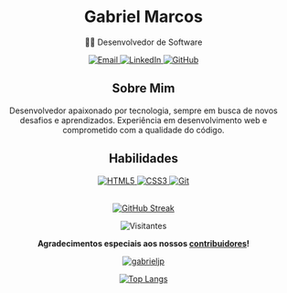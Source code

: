 <!-- Perfil GitHub Simples -->
<div align="center"><!-- criando uma div (divisao ou bloco) e pedindo pra alinhar o conteúdo ao centro -->
  <h1>Gabriel Marcos</h1><!-- definindo o titulo da minha página -->
  <p>👨‍💻 Desenvolvedor de Software</p><!-- criando um paragrafo -->
  
  <!-- Links de Contato -->
  <div><!-- iniciando uma div -->
    <a href="https://mail.google.com/mail/"> <!--a tag a é utilizada para criar hiper ligaçoes, nesse caso o link sera para quando clicar levar ao meu email -->
      <img src="https://img.shields.io/badge/Email-D14836?style=for-the-badge&logo=gmail&logoColor=white" alt="Email" /> <!--inserindo uma imagem e colocando um link para quando clicar na imagem ser direcionado-->
    </a>
    <a href="https://linkedin.com/in/seu-usuario">
      <img src="https://img.shields.io/badge/LinkedIn-0077B5?style=for-the-badge&logo=linkedin&logoColor=white" alt="LinkedIn" />
    </a>
    <a href="https://github.com/gabrieljp">
      <img src="https://img.shields.io/badge/GitHub-100000?style=for-the-badge&logo=github&logoColor=white" alt="GitHub" />
    </a>
  </div>

  <!-- Sobre Mim -->
  <div>
    <h2>Sobre Mim</h2><!--criando um sub-titulo -->
    <p><!--criando um paragrafo e logo abaixo o paragrafo-->
      Desenvolvedor apaixonado por tecnologia, sempre em busca de novos desafios e aprendizados.
      Experiência em desenvolvimento web e comprometido com a qualidade do código.
    </p>
  </div>

  <!-- Habilidades -->
  <div>
    <h2>Habilidades</h2>
    <a href="https://www.w3schools.com/html/">
      <img src="https://img.shields.io/badge/HTML5-E34F26?style=for-the-badge&logo=html5&logoColor=white" alt="HTML5"  />
    </a>
    <a href="https://www.w3schools.com/css/">
      <img src="https://img.shields.io/badge/CSS3-1572B6?style=for-the-badge&logo=css3&logoColor=white" alt="CSS3" />
    </a>
    <a href="https://www.w3schools.com/git/">
      <img src="https://img.shields.io/badge/Git-F05032?style=for-the-badge&logo=git&logoColor=white" alt="Git" />
    </a>
  </div>
  <br><!-- quebrando uma linha -->

  <!-- Estatísticas -->
 [![GitHub Streak](https://github-readme-stats.vercel.app/api?username=gabrieljp&show_icons=true&theme=radical)](https://github.com/anuraghazra/github-readme-stats)

  <div>
    <!-- Contador de Visitas -->
    <img src="https://visitor-badge.laobi.icu/badge?page_id=seu-usuario.gabrieljp" alt="Visitantes" />
  </div>




<p align="center">
  <strong><!--deixando o texto em evidencia(dando importancia)-->Agradecimentos especiais aos nossos <a href="#contribuidores">contribuidores</a>!</strong>
</p>

<!-- mostrando o avanço de um projeto -->

  [![gabrieljp](https://github-readme-stats.vercel.app/api/pin/?username=gabrieljp&repo=gabrieljp&theme=radical)](https://github.com/gabrieljp/gabrieljp) 

<!-- linguagens mais usadas no meu git -->

  [![Top Langs](https://github-readme-stats.vercel.app/api/top-langs/?username=gabrieljp&layout=compact&theme=radical)](https://github.com/anuraghazra/github-readme-stats)
